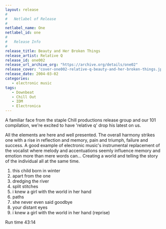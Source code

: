 ```yaml
---
layout: release
#
#   Netlabel of Release
#
netlabel_name: One
netlabel_id: one
#
#   Release Info
#
release_title: Beauty and Her Broken Things
release_artist: Relative Q
release_id: one002
release_url_archive_org: "https://archive.org/details/one02"
release_cover: "cover-one002-relative-q-beauty-and-her-broken-things.jpg"
release_date: 2004-03-02
categories:
   - electronic music
tags:
   - Downbeat
   - Chill Out
   - IDM
   - Electronica
---
```

A familiar face from the staple Chill productions release group and our 101 compilation, we're excited to have 'relative q' drop his latest on us. 

All the elements are here and well presented. The overall harmony strikes one with a rise in reflection and memory, pain and triumph, failure and success. A good example of electronic music's instrumental replacement of the vocalist where melody and accentuations seemly influence memory and emotion more than mere words can... Creating a world and telling the story of the individual all at the same time.

1. this child born in winter
2. apart from the one
3. dredging the river
4. split stitches
5. i knew a girl with the world in her hand
6. paths
7. she never even said goodbye
8. your distant eyes
9. i knew a girl with the world in her hand (reprise)

Run time 43:14